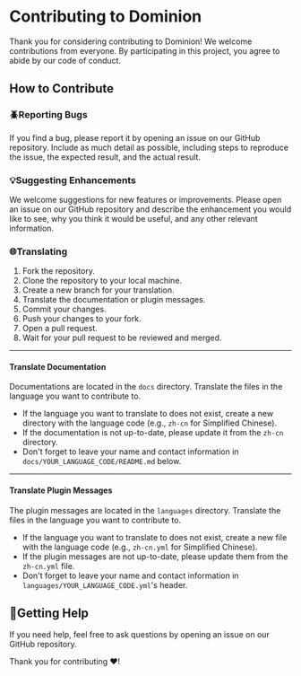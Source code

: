 # Contributing to Dominion

Thank you for considering contributing to Dominion! We welcome contributions from everyone. By participating in this project, you agree to abide by our code of conduct.

## How to Contribute

### 🪲Reporting Bugs

If you find a bug, please report it by opening an issue on our GitHub repository. Include as much detail as possible, including steps to reproduce the issue, the expected result, and the actual result.

### 💡Suggesting Enhancements

We welcome suggestions for new features or improvements. Please open an issue on our GitHub repository and describe the enhancement you would like to see, why you think it would be useful, and any other relevant information.

### 🌐Translating

1. Fork the repository.
2. Clone the repository to your local machine.
3. Create a new branch for your translation.
4. Translate the documentation or plugin messages.
5. Commit your changes.
6. Push your changes to your fork.
7. Open a pull request.
8. Wait for your pull request to be reviewed and merged.

---

#### **Translate Documentation**

Documentations are located in the `docs` directory. Translate the files in the language you want to contribute to.

- If the language you want to translate to does not exist, create a new directory with the language code (e.g., `zh-cn` for Simplified Chinese).
- If the documentation is not up-to-date, please update it from the `zh-cn` directory.
- Don't forget to leave your name and contact information in `docs/YOUR_LANGUAGE_CODE/README.md` below.

---

#### **Translate Plugin Messages**

The plugin messages are located in the `languages` directory. Translate the files in the language you want to contribute to.

- If the language you want to translate to does not exist, create a new file with the language code (e.g., `zh-cn.yml` for Simplified Chinese).
- If the plugin messages are not up-to-date, please update them from the `zh-cn.yml` file.
- Don't forget to leave your name and contact information in `languages/YOUR_LANGUAGE_CODE.yml`'s header.

## 🫴Getting Help

If you need help, feel free to ask questions by opening an issue on our GitHub repository.

Thank you for contributing ❤!
